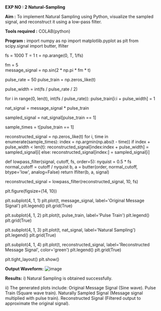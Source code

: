 **EXP NO : 2 Natural-Sampling**

**Aim :**
To implement Natural Sampling using Python, visualize the sampled signal, and reconstruct it using a low-pass filter.

**Tools required :**
COLAB(python)

**Program :**
import numpy as np
import matplotlib.pyplot as plt
from scipy.signal import butter, lfilter

fs = 1000 
T = 1 
t = np.arange(0, T, 1/fs) 

fm = 5  
message_signal = np.sin(2 * np.pi * fm * t)

pulse_rate = 50 
pulse_train = np.zeros_like(t)

pulse_width = int(fs / pulse_rate / 2)

for i in range(0, len(t), int(fs / pulse_rate)):
    pulse_train[i:i + pulse_width] = 1 

nat_signal = message_signal * pulse_train

sampled_signal = nat_signal[pulse_train == 1]

sample_times = t[pulse_train == 1]

reconstructed_signal = np.zeros_like(t)
for i, time in enumerate(sample_times):
    index = np.argmin(np.abs(t - time))
    if index + pulse_width < len(t): 
        reconstructed_signal[index:index + pulse_width] = sampled_signal[i]
    else:
        reconstructed_signal[index:] = sampled_signal[i]

def lowpass_filter(signal, cutoff, fs, order=5):
    nyquist = 0.5 * fs
    normal_cutoff = cutoff / nyquist
    b, a = butter(order, normal_cutoff, btype='low', analog=False)
    return lfilter(b, a, signal)

reconstructed_signal = lowpass_filter(reconstructed_signal, 10, fs)

plt.figure(figsize=(14, 10))

plt.subplot(4, 1, 1)
plt.plot(t, message_signal, label='Original Message Signal')
plt.legend()
plt.grid(True)

plt.subplot(4, 1, 2)
plt.plot(t, pulse_train, label='Pulse Train')
plt.legend()
plt.grid(True)

plt.subplot(4, 1, 3)
plt.plot(t, nat_signal, label='Natural Sampling')
plt.legend()
plt.grid(True)

plt.subplot(4, 1, 4)
plt.plot(t, reconstructed_signal, label='Reconstructed Message Signal', color='green')
plt.legend()
plt.grid(True)

plt.tight_layout()
plt.show()

**Output Waveform:**
![image](https://github.com/user-attachments/assets/fe3aeebf-ad67-4dc3-90ba-10575e70f668)

**Results:**
i) Natural Sampling is obtained successfully.

ii) The generated plots include:
    Original Message Signal (Sine wave).
    Pulse Train (Square wave train).
    Naturally Sampled Signal (Message signal multiplied with pulse train).
    Reconstructed Signal (Filtered output to approximate the original signal).
